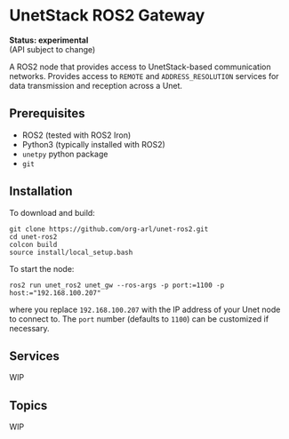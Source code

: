 # UnetStack ROS2 Gateway

**Status: experimental**<br>
(API subject to change)

A ROS2 node that provides access to UnetStack-based communication networks. Provides access to `REMOTE` and `ADDRESS_RESOLUTION` services for data transmission and reception across a Unet.

## Prerequisites

- ROS2 (tested with ROS2 Iron)
- Python3 (typically installed with ROS2)
- `unetpy` python package
- `git`

## Installation

To download and build:
```
git clone https://github.com/org-arl/unet-ros2.git
cd unet-ros2
colcon build
source install/local_setup.bash
```

To start the node:
```
ros2 run unet_ros2 unet_gw --ros-args -p port:=1100 -p host:="192.168.100.207"
```
where you replace `192.168.100.207` with the IP address of your Unet node to connect to. The `port` number (defaults to `1100`) can be customized if necessary.

## Services

WIP

## Topics

WIP

